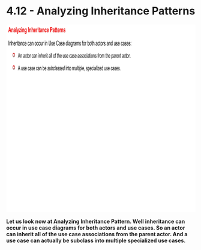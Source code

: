 # 4.12 - Analyzing Inheritance Patterns

<img src="/images/04_12_01.jpg" width="800" height="500">

**Let us look now at Analyzing Inheritance Pattern. Well inheritance can occur in use case diagrams for both actors and use cases. So an actor can inherit all of the use case associations from the parent actor. And a use case can actually be subclass into multiple specialized use cases.**